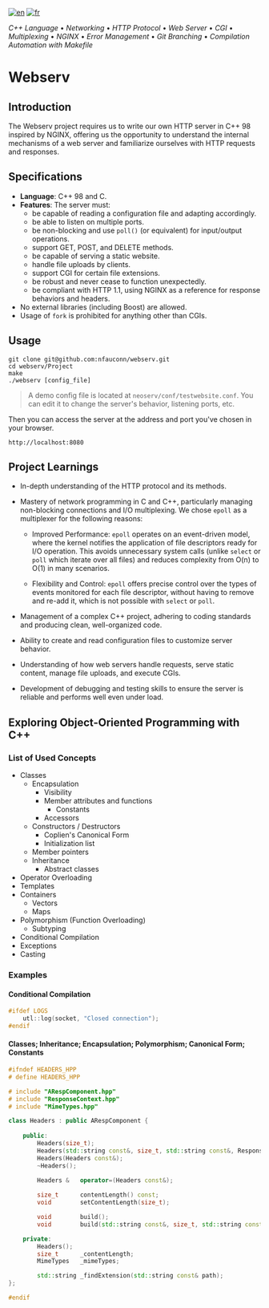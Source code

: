 [![en](https://img.shields.io/badge/lang-en-pink.svg)](https://github.com/nfauconn/webserv/blob/master/README.md)
[![fr](https://img.shields.io/badge/lang-fr-purple.svg)](https://github.com/nfauconn/webserv/blob/master/README.fr.md)

*C++ Language* • *Networking* • *HTTP Protocol* • *Web Server* • *CGI* • *Multiplexing* • *NGINX* • *Error Management* • *Git Branching* • *Compilation Automation with Makefile*

# Webserv

## Introduction
The Webserv project requires us to write our own HTTP server in C++ 98 inspired by NGINX, offering us the opportunity to understand the internal mechanisms of a web server and familiarize ourselves with HTTP requests and responses.

## Specifications
- **Language**: C++ 98 and C.
- **Features**: The server must:
  - be capable of reading a configuration file and adapting accordingly.
  - be able to listen on multiple ports.
  - be non-blocking and use `poll()` (or equivalent) for input/output operations.
  - support GET, POST, and DELETE methods.
  - be capable of serving a static website.
  - handle file uploads by clients.
  - support CGI for certain file extensions.
  - be robust and never cease to function unexpectedly.
  - be compliant with HTTP 1.1, using NGINX as a reference for response behaviors and headers.
- No external libraries (including Boost) are allowed.
- Usage of `fork` is prohibited for anything other than CGIs.

## Usage
```shell
git clone git@github.com:nfauconn/webserv.git
cd webserv/Project
make
./webserv [config_file]
```

> A demo config file is located at `neoserv/conf/testwebsite.conf`. You can edit it to change the server's behavior, listening ports, etc.

Then you can access the server at the address and port you've chosen in your browser.
```web
http://localhost:8080
```


## Project Learnings
- In-depth understanding of the HTTP protocol and its methods.
- Mastery of network programming in C and C++, particularly managing non-blocking connections and I/O multiplexing. We chose `epoll` as a multiplexer for the following reasons:

	- Improved Performance: `epoll` operates on an event-driven model, where the kernel notifies the application of file descriptors ready for I/O operation. This avoids unnecessary system calls (unlike `select` or `poll` which iterate over all files) and reduces complexity from O(n) to O(1) in many scenarios.

	- Flexibility and Control: `epoll` offers precise control over the types of events monitored for each file descriptor, without having to remove and re-add it, which is not possible with `select` or `poll`.

- Management of a complex C++ project, adhering to coding standards and producing clean, well-organized code.
- Ability to create and read configuration files to customize server behavior.
- Understanding of how web servers handle requests, serve static content, manage file uploads, and execute CGIs.
- Development of debugging and testing skills to ensure the server is reliable and performs well even under load.

## Exploring Object-Oriented Programming with C++

### List of Used Concepts
- Classes
  - Encapsulation
    - Visibility
    - Member attributes and functions
      - Constants
    - Accessors
  - Constructors / Destructors
    - Coplien's Canonical Form
    - Initialization list
  - Member pointers
  - Inheritance
    - Abstract classes  
- Operator Overloading
- Templates
- Containers
  - Vectors
  - Maps
- Polymorphism (Function Overloading)
  - Subtyping
- Conditional Compilation
- Exceptions
- Casting

### Examples

#### Conditional Compilation
```cpp
#ifdef LOGS
	utl::log(socket, "Closed connection");
#endif
```

#### Classes; Inheritance; Encapsulation; Polymorphism; Canonical Form; Constants
```cpp
#ifndef HEADERS_HPP
# define HEADERS_HPP

# include "ARespComponent.hpp"
# include "ResponseContext.hpp"
# include "MimeTypes.hpp"

class Headers : public ARespComponent {
	
	public:
		Headers(size_t);
		Headers(std::string const&, size_t, std::string const&, ResponseContext const&, std::string const&);
		Headers(Headers const&);
		~Headers();
	
		Headers &	operator=(Headers const&);

		size_t		contentLength() const;
		void		setContentLength(size_t);

		void 		build();
		void		build(std::string const&, size_t, std::string const&, ResponseContext const&, std::string const&);

	private:
		Headers();
		size_t		_contentLength;
		MimeTypes	_mimeTypes;

		std::string	_findExtension(std::string const& path);
};

#endif
```